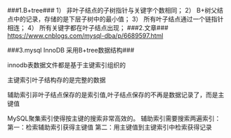 ###1.B+tree###
1） 非叶子结点的子树指针与关键字个数相同；
2） B+树父结点中的记录，存储的是下层子树中的最小值；
3） 所有叶子结点通过一个链指针相连；
4） 所有关键字都在叶子结点出现；
###2.文章###
https://www.cnblogs.com/mysql-dba/p/6689597.html

###3.mysql InnoDB 采用B+tree数据结构###

innodb表数据文件都是基于主键索引组织的

主键索引叶子结构存的是完整的数据

辅助索引非叶子结点保存的是索引值,叶子结点保存的不再是数据记录了，而是主键值

MySQL聚集索引使得按主键的搜索非常高效的。
辅助索引需要搜索两遍索引：
          第一：检索辅助索引获得主键值
          第二：用主键值到主键索引中检索获得记录